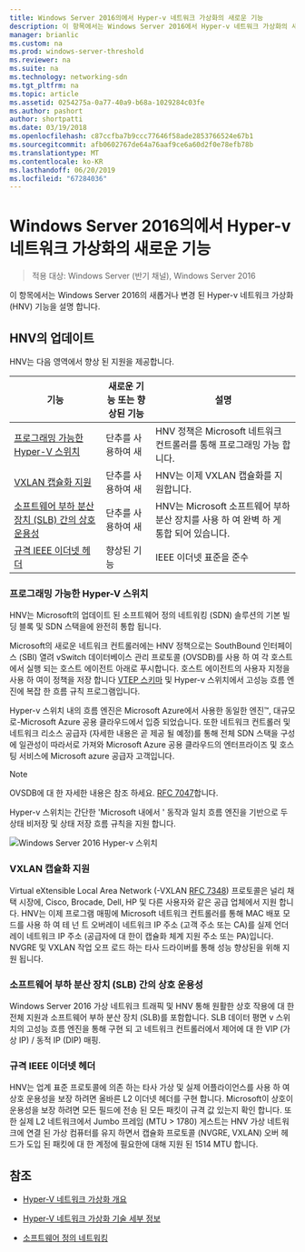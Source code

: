 ```yaml
---
title: Windows Server 2016의에서 Hyper-v 네트워크 가상화의 새로운 기능
description: 이 항목에서는 Windows Server 2016에서 Hyper-v 네트워크 가상화의 새로운 기능에 대 한 정보를 제공합니다.
manager: brianlic
ms.custom: na
ms.prod: windows-server-threshold
ms.reviewer: na
ms.suite: na
ms.technology: networking-sdn
ms.tgt_pltfrm: na
ms.topic: article
ms.assetid: 0254275a-0a77-40a9-b68a-1029284c03fe
ms.author: pashort
author: shortpatti
ms.date: 03/19/2018
ms.openlocfilehash: c87ccfba7b9ccc77646f58ade2853766524e67b1
ms.sourcegitcommit: afb0602767de64a76aaf9ce6a60d2f0e78efb78b
ms.translationtype: MT
ms.contentlocale: ko-KR
ms.lasthandoff: 06/20/2019
ms.locfileid: "67284036"
---
```

# <a name="whats-new-in-hyper-v-network-virtualization-in-windows-server-2016"></a>Windows Server 2016의에서 Hyper-v 네트워크 가상화의 새로운 기능

>적용 대상: Windows Server (반기 채널), Windows Server 2016

이 항목에서는 Windows Server 2016의 새롭거나 변경 된 Hyper-v 네트워크 가상화 (HNV) 기능을 설명 합니다.  
  
## <a name="BKMK_IPAM2012R2"></a>HNV의 업데이트  
HNV는 다음 영역에서 향상 된 지원을 제공합니다.  
  
|기능|새로운 기능 또는 향상된 기능|설명|  
|--------------------------|-------------------|---------------|  
|[프로그래밍 가능한 Hyper-V 스위치](../../../sdn/technologies/hyper-v-network-virtualization/../../../sdn/technologies/hyper-v-network-virtualization/../../../sdn/technologies/hyper-v-network-virtualization/../../../sdn/technologies/hyper-v-network-virtualization/whats-new-hyperv-network-virtualization-windows-server.md#SDN)|단추를 사용하여 새|HNV 정책은 Microsoft 네트워크 컨트롤러를 통해 프로그래밍 가능 합니다.|  
|[VXLAN 캡슐화 지원](../../../sdn/technologies/hyper-v-network-virtualization/../../../sdn/technologies/hyper-v-network-virtualization/../../../sdn/technologies/hyper-v-network-virtualization/../../../sdn/technologies/hyper-v-network-virtualization/whats-new-hyperv-network-virtualization-windows-server.md#VXLAN)|단추를 사용하여 새|HNV는 이제 VXLAN 캡슐화를 지원합니다.|  
|[소프트웨어 부하 분산 장치 (SLB) 간의 상호 운용성](../../../sdn/technologies/hyper-v-network-virtualization/../../../sdn/technologies/hyper-v-network-virtualization/../../../sdn/technologies/hyper-v-network-virtualization/../../../sdn/technologies/hyper-v-network-virtualization/whats-new-hyperv-network-virtualization-windows-server.md#SLB)|단추를 사용하여 새|HNV는 Microsoft 소프트웨어 부하 분산 장치를 사용 하 여 완벽 하 게 통합 되어 있습니다.|  
|[규격 IEEE 이더넷 헤더](../../../sdn/technologies/hyper-v-network-virtualization/../../../sdn/technologies/hyper-v-network-virtualization/../../../sdn/technologies/hyper-v-network-virtualization/../../../sdn/technologies/hyper-v-network-virtualization/whats-new-hyperv-network-virtualization-windows-server.md#L2)|향상된 기능|IEEE 이더넷 표준을 준수|  
  
### <a name="SDN"></a>프로그래밍 가능한 Hyper-V 스위치  
HNV는 Microsoft의 업데이트 된 소프트웨어 정의 네트워킹 (SDN) 솔루션의 기본 빌딩 블록 및 SDN 스택을에 완전히 통합 됩니다.  
  
Microsoft의 새로운 네트워크 컨트롤러에는 HNV 정책으로는 SouthBound 인터페이스 (SBI) 열려 vSwitch 데이터베이스 관리 프로토콜 (OVSDB)를 사용 하 여 각 호스트에서 실행 되는 호스트 에이전트 아래로 푸시합니다. 호스트 에이전트의 사용자 지정을 사용 하 여이 정책을 저장 합니다 [VTEP 스키마](https://github.com/openvswitch/ovs/blob/master/vtep/vtep.ovsschema) 및 Hyper-v 스위치에서 고성능 흐름 엔진에 복잡 한 흐름 규칙 프로그램입니다.  
  
Hyper-v 스위치 내의 흐름 엔진은 Microsoft Azure에서 사용한 동일한 엔진&trade;, 대규모로-Microsoft Azure 공용 클라우드에서 입증 되었습니다. 또한 네트워크 컨트롤러 및 네트워크 리소스 공급자 (자세한 내용은 곧 제공 될 예정)를 통해 전체 SDN 스택을 구성에 일관성이 따라서로 가져와 Microsoft Azure 공용 클라우드의 엔터프라이즈 및 호스팅 서비스에 Microsoft azure 공급자 고객입니다.  
  
> [!NOTE]  
> OVSDB에 대 한 자세한 내용은 참조 하세요. [RFC 7047](https://www.rfc-editor.org/info/rfc7047)합니다.  
  
Hyper-v 스위치는 간단한 'Microsoft 내에서 ' 동작과 일치 흐름 엔진을 기반으로 두 상태 비저장 및 상태 저장 흐름 규칙을 지원 합니다.  
 
![Windows Server 2016 Hyper-v 스위치](../../../media/what-s-new-in-hyper-v-network-virtualization-in-windows-server/HNVOverview.png)  
  
### <a name="VXLAN"></a>VXLAN 캡슐화 지원  
Virtual eXtensible Local Area Network (-VXLAN [RFC 7348](https://www.rfc-editor.org/info/rfc7348)) 프로토콜은 널리 채택 시장에, Cisco, Brocade, Dell, HP 및 다른 사용자와 같은 공급 업체에서 지원 합니다. HNV는 이제 프로그램 매핑에 Microsoft 네트워크 컨트롤러를 통해 MAC 배포 모드를 사용 하 여 테 넌 트 오버레이 네트워크 IP 주소 (고객 주소 또는 CA)를 실제 언더레이 네트워크 IP 주소 (공급자에 대 한이 캡슐화 체계 지원 주소 또는 PA)입니다. NVGRE 및 VXLAN 작업 오프 로드 하는 타사 드라이버를 통해 성능 향상된을 위해 지원 됩니다.  
  
### <a name="SLB"></a>소프트웨어 부하 분산 장치 (SLB) 간의 상호 운용성  
Windows Server 2016 가상 네트워크 트래픽 및 HNV 통해 원활한 상호 작용에 대 한 전체 지원과 소프트웨어 부하 분산 장치 (SLB)를 포함합니다. SLB 데이터 평면 v 스위치의 고성능 흐름 엔진을 통해 구현 되 고 네트워크 컨트롤러에서 제어에 대 한 VIP (가상 IP) / 동적 IP (DIP) 매핑.  
  
### <a name="L2"></a>규격 IEEE 이더넷 헤더  
HNV는 업계 표준 프로토콜에 의존 하는 타사 가상 및 실제 어플라이언스를 사용 하 여 상호 운용성을 보장 하려면 올바른 L2 이더넷 헤더를 구현 합니다. Microsoft이 상호이 운용성을 보장 하려면 모든 필드에 전송 된 모든 패킷이 규격 값 있는지 확인 합니다. 또한 실제 L2 네트워크에서 Jumbo 프레임 (MTU > 1780) 게스트는 HNV 가상 네트워크에 연결 된 가상 컴퓨터를 유지 하면서 캡슐화 프로토콜 (NVGRE, VXLAN) 오버 헤드가 도입 된 패킷에 대 한 계정에 필요한에 대해 지원 된 1514 MTU 합니다.  
  
## <a name="see-also"></a>참조  
  
-   [Hyper-V 네트워크 가상화 개요](hyperv-network-virtualization-overview-windows-server.md)  
  
-   [Hyper-V 네트워크 가상화 기술 세부 정보](hyperv-network-virtualization-technical-details-windows-server.md)  
  
-   [소프트웨어 정의 네트워킹](../../Software-Defined-Networking--SDN-.md)  
  